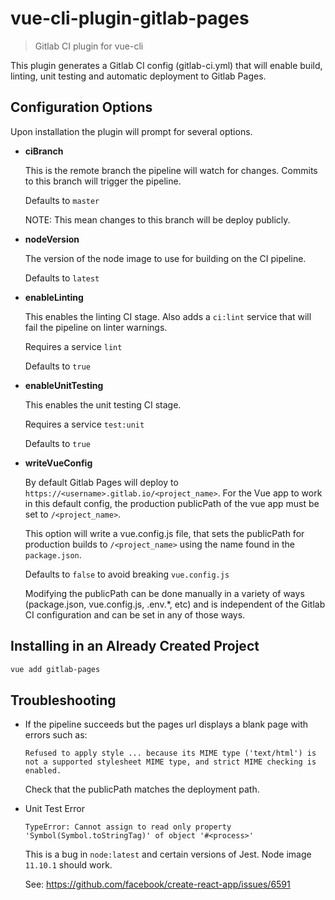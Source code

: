 # vue-cli-plugin-gitlab-pages

> Gitlab CI plugin for vue-cli

This plugin generates a Gitlab CI config (gitlab-ci.yml) that will enable build, linting, unit testing and automatic deployment to Gitlab Pages.

## Configuration Options

Upon installation the plugin will prompt for several options.

- **ciBranch** 

    This is the remote branch the pipeline will watch for changes. Commits to this branch will trigger the pipeline.
    
    Defaults to `master`
    
    NOTE: This mean changes to this branch will be deploy publicly.
    
- **nodeVersion**

    The version of the node image to use for building on the CI pipeline. 
    
    Defaults to `latest`
    
- **enableLinting**

    This enables the linting CI stage. Also adds a `ci:lint` service that will fail the pipeline on linter warnings. 
    
    Requires a service `lint`
    
    Defaults to `true`
    
- **enableUnitTesting**

    This enables the unit testing CI stage.  
    
    Requires a service `test:unit`
    
    Defaults to `true` 
    
- **writeVueConfig**

    By default Gitlab Pages will deploy to `https://<username>.gitlab.io/<project_name>`. For the Vue app to work in this default config, the production publicPath of the vue app must be set to `/<project_name>`. 
    
    This option will write a vue.config.js file, that sets the publicPath for production builds to `/<project_name>` using the name found in the `package.json`. 
    
    Defaults to `false` to avoid breaking `vue.config.js`
    
    Modifying the publicPath can be done manually in a variety of ways (package.json, vue.config.js, .env.*, etc) and is independent of the Gitlab CI configuration and can be set in any of those ways.
    
 
          
 ## Installing in an Already Created Project
 
 ``` sh
 vue add gitlab-pages
 ```
 
 ## Troubleshooting
 
 - If the pipeline succeeds but the pages url displays a blank page with errors such as:
     
    ```ecmascript 6
    Refused to apply style ... because its MIME type ('text/html') is not a supported stylesheet MIME type, and strict MIME checking is enabled.
    ```
    
    Check that the publicPath matches the deployment path. 
    
 - Unit Test Error 
 
    ```ecmascript 6
    TypeError: Cannot assign to read only property 'Symbol(Symbol.toStringTag)' of object '#<process>'   
    ```
    
    This is a bug in `node:latest` and certain versions of Jest. Node image `11.10.1` should work.
    
    See: https://github.com/facebook/create-react-app/issues/6591